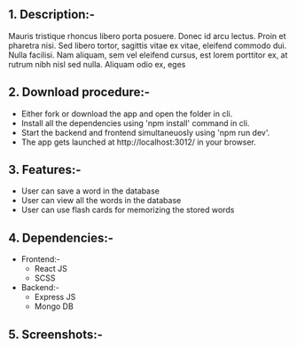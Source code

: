 <!-- Documenting your app in github:-
1. Brief description about your app. Read the description of the existent app that your app emulates from wikipedia or directly from their site. Eg: if you are app is a social media app then read about facebook, twitter, instagram in wikipedia or from the site. -->

<div>
  <h2>1. Description:-</h2>
  <p>Mauris tristique rhoncus libero porta posuere. Donec id arcu lectus. Proin et pharetra nisi. Sed libero tortor, sagittis vitae ex vitae, eleifend commodo dui. Nulla facilisi. Nam aliquam, sem vel eleifend cursus, est lorem porttitor ex, at rutrum nibh nisl sed nulla. Aliquam odio ex, eges</p>
</div>  

<div>
  <h2>2. Download procedure:-</h2>
  <ul>
    <li>Either fork or download the app and open the folder in cli.</li>
    <li>Install all the dependencies using 'npm install' command in cli.</li>
    <li>Start the backend and frontend simultaneuosly using 'npm run dev'.</li>
    <li>The app gets launched at http://localhost:3012/ in your browser.</li>
  </ul>
</div>  

<div>
  <h2>3. Features:-</h2>
  <ul>
    <li>User can save a word in the database</li>
    <li>User can view all the words in the database</li>
    <li>User can use flash cards for memorizing the stored words</li>
  </ul>
</div>  

<div>
  <h2>4. Dependencies:-</h2>
  <ul>
    <li>Frontend:-
      <ul>
        <li>React JS</li>
        <li>SCSS</li>
      </ul></li>
    <li>Backend:-
      <ul>
        <li>Express JS</li>
        <li>Mongo DB</li>
      </ul></li>
  </ul>
</div>

<div>
  <h2>5. Screenshots:-</h2>
</div>